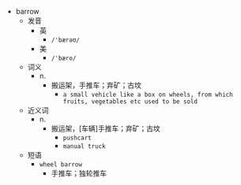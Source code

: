 - barrow
  - 发音
    - 英
      - `/'bærəʊ/`
    - 美
      - `/'bæro/`
  - 词义
    - n.
      - 搬运架，手推车；弃矿；古坟
        - `a small vehicle like a box on wheels, from which fruits, vegetables etc used to be sold`
  - 近义词
    - n.
      - 搬运架，[车辆]手推车；弃矿；古坟
        - `pushcart`
        - `manual truck`
  - 短语
    - `wheel barrow`
      - 手推车；独轮推车 
